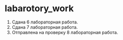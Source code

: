 # labarotory_work
1. Сдана 6 лабораторная работа.
2. Сдана 7 лабораторная работа.
3. Отправлена на проверку 8 лабораторная работа.
